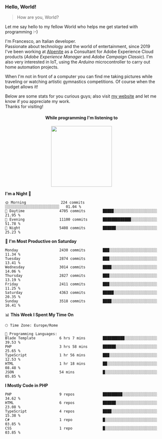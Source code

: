 ### Hello, World!

> How are you, World?

Let me say hello to my fellow World who helps me get started with programming :-)

I'm Francesco, an Italian developer.  
Passionate about technology and the world of entertainment, since 2019 I've been working at [Alpenite](https://www.alpenite.com) as a Consultant for Adobe Experience Cloud products (*Adobe Experience Manager* and *Adobe Campaign Classic*). I'm also very interested in IoT, using the *Arduino* microcontroller to carry out home automation projects.

When I'm not in front of a computer you can find me taking pictures while traveling or watching artistic gymnastics competitions. Of course when the budget allows it!

Below are some stats for you curious guys; also visit [my website](https://www.francescorega.eu) and let me know if you appreciate my work.  
Thanks for visiting!

<div align="center">
  <h4>While programming I'm listening to</h4>
  <a href="https://apps.francescorega.eu/now-playing/11147232609" target="_blank"><img src="https://apps.francescorega.eu/now-playing/11147232609" width="200"></a>
</div>

<!--START_SECTION:waka-->
**I'm a Night 🦉** 

```text
🌞 Morning                224 commits         ░░░░░░░░░░░░░░░░░░░░░░░░░   01.04 % 
🌆 Daytime                4705 commits        █████░░░░░░░░░░░░░░░░░░░░   21.95 % 
🌃 Evening                11100 commits       █████████████░░░░░░░░░░░░   51.78 % 
🌙 Night                  5408 commits        ██████░░░░░░░░░░░░░░░░░░░   25.23 % 
```
📅 **I'm Most Productive on Saturday** 

```text
Monday                   2430 commits        ███░░░░░░░░░░░░░░░░░░░░░░   11.34 % 
Tuesday                  2874 commits        ███░░░░░░░░░░░░░░░░░░░░░░   13.41 % 
Wednesday                3014 commits        ████░░░░░░░░░░░░░░░░░░░░░   14.06 % 
Thursday                 2827 commits        ███░░░░░░░░░░░░░░░░░░░░░░   13.19 % 
Friday                   2411 commits        ███░░░░░░░░░░░░░░░░░░░░░░   11.25 % 
Saturday                 4363 commits        █████░░░░░░░░░░░░░░░░░░░░   20.35 % 
Sunday                   3518 commits        ████░░░░░░░░░░░░░░░░░░░░░   16.41 % 
```


📊 **This Week I Spent My Time On** 

```text
🕑︎ Time Zone: Europe/Rome

💬 Programming Languages: 
Blade Template           6 hrs 7 mins        ██████████░░░░░░░░░░░░░░░   39.53 % 
PHP                      3 hrs 58 mins       ██████░░░░░░░░░░░░░░░░░░░   25.65 % 
TypeScript               1 hr 56 mins        ███░░░░░░░░░░░░░░░░░░░░░░   12.53 % 
HTML                     1 hr 18 mins        ██░░░░░░░░░░░░░░░░░░░░░░░   08.48 % 
JSON                     54 mins             █░░░░░░░░░░░░░░░░░░░░░░░░   05.85 % 
```

**I Mostly Code in PHP** 

```text
PHP                      9 repos             █████████░░░░░░░░░░░░░░░░   34.62 % 
HTML                     6 repos             ██████░░░░░░░░░░░░░░░░░░░   23.08 % 
TypeScript               4 repos             ████░░░░░░░░░░░░░░░░░░░░░   15.38 % 
C#                       1 repo              █░░░░░░░░░░░░░░░░░░░░░░░░   03.85 % 
CSS                      1 repo              █░░░░░░░░░░░░░░░░░░░░░░░░   03.85 % 
```




<!--END_SECTION:waka-->
